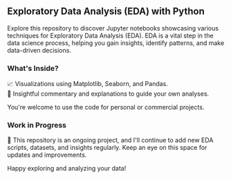 ## Exploratory Data Analysis (EDA) with Python

Explore this repository to discover Jupyter notebooks showcasing various techniques for Exploratory Data Analysis (EDA). EDA is a vital step in the data science process, helping you gain insights, identify patterns, and make data-driven decisions.

### What's Inside?
📈 Visualizations using Matplotlib, Seaborn, and Pandas.<br>
📑 Insightful commentary and explanations to guide your own analyses.<br>

You're welcome to use the code for personal or commercial projects.<br>

### Work in Progress
🚧 This repository is an ongoing project, and I'll continue to add new EDA scripts, datasets, and insights regularly. Keep an eye on this space for updates and improvements.


Happy exploring and analyzing your data!
